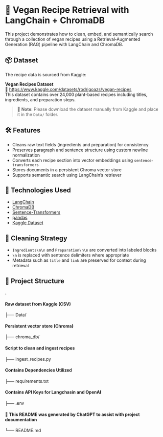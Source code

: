 # 🥗 Vegan Recipe Retrieval with LangChain + ChromaDB

This project demonstrates how to clean, embed, and semantically search through a collection of vegan recipes using a Retrieval-Augmented Generation (RAG) pipeline with LangChain and ChromaDB.

## 📦 Dataset

The recipe data is sourced from Kaggle:

**Vegan Recipes Dataset**  
🔗 https://www.kaggle.com/datasets/rodrigoazs/vegan-recipes  
This dataset contains over 24,000 plant-based recipes including titles, ingredients, and preparation steps.

> 📌 **Note**: Please download the dataset manually from Kaggle and place it in the `Data/` folder.

## 🛠️ Features

- Cleans raw text fields (ingredients and preparation) for consistency
- Preserves paragraph and sentence structure using custom newline normalization
- Converts each recipe section into vector embeddings using `sentence-transformers`
- Stores documents in a persistent Chroma vector store
- Supports semantic search using LangChain’s retriever

## 🧠 Technologies Used

- [LangChain](https://github.com/langchain-ai/langchain)
- [ChromaDB](https://www.trychroma.com/)
- [Sentence-Transformers](https://www.sbert.net/)
- [pandas](https://pandas.pydata.org/)
- [Kaggle Dataset](https://www.kaggle.com/datasets/rodrigoazs/vegan-recipes)

## 🧹 Cleaning Strategy

- `Ingredients\n\n` and `Preparation\n\n` are converted into labeled blocks
- `\n` is replaced with sentence delimiters where appropriate
- Metadata such as `title` and `link` are preserved for context during retrieval

## 📁 Project Structure
.
#### Raw dataset from Kaggle (CSV)
├── Data/
#### Persistent vector store (Chroma)
├── chroma_db/
#### Script to clean and ingest recipes
├── ingest_recipes.py
#### Contains Dependencies Utilized
├── requirements.txt
#### Contains API Keys for Langchasin and OpenAI
├── .env
#### 🧠 This README was generated by ChatGPT to assist with project documentation
└── README.md
